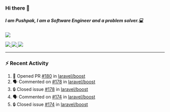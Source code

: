 ### Hi there 👋

##### I am Pushpak, I am a Software Engineer and a problem solver.💻

<a href='https://twitter.com/pushpak1300'><a href="https://pushpak1300.me/" target="_blank">
  <img src="https://img.shields.io/badge/website-%23E34F26.svg?&style=for-the-badge" />
</a> 
 
 <a href="https://twitter.com/pushpak1300" target="_blank">
  <img src="https://img.shields.io/badge/twitter-%231DA1F2.svg?&style=for-the-badge&logo=twitter&logoColor=white" />
</a> 

<a href="https://www.linkedin.com/in/pushpak-c-286b17b1/" target="_blank">
  <img src="https://img.shields.io/badge/linkedin-%230077B5.svg?&style=for-the-badge&logo=linkedin&logoColor=white" />
</a> 

<a href="https://dev.to/pushpak1300/" target="_blank">
  <img src="http://img.shields.io/badge/dev.to-gray?style=for-the-badge&logo=dev.to&?logoColor=white?logoWidth=100?label=" />
</a> 


</p>

---

### ⚡ Recent Activity

<!--START_SECTION:activity-->
1. 💪 Opened PR [#180](https://github.com/laravel/boost/pull/180) in [laravel/boost](https://github.com/laravel/boost)
2. 🗣 Commented on [#178](https://github.com/laravel/boost/issues/178#issuecomment-3207264355) in [laravel/boost](https://github.com/laravel/boost)
3. 🔒 Closed issue [#178](https://github.com/laravel/boost/issues/178) in [laravel/boost](https://github.com/laravel/boost)
4. 🗣 Commented on [#174](https://github.com/laravel/boost/issues/174#issuecomment-3207201514) in [laravel/boost](https://github.com/laravel/boost)
5. 🔒 Closed issue [#174](https://github.com/laravel/boost/issues/174) in [laravel/boost](https://github.com/laravel/boost)
<!--END_SECTION:activity-->
